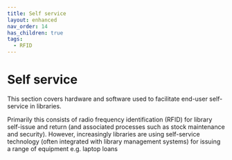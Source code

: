 ```yaml
---
title: Self service
layout: enhanced
nav_order: 14
has_children: true
tags:
  - RFID
---
```


# Self service

This section covers hardware and software used to facilitate end-user self-service in libraries.

Primarily this consists of radio frequency identification (RFID) for library self-issue and return (and associated processes such as stock maintenance and security). However, increasingly libraries are using self-service technology (often integrated with library management systems) for issuing a range of equipment e.g. laptop loans
